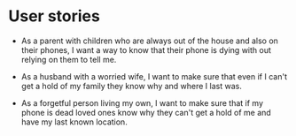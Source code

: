 # User stories

* As a parent with children who are always out of the house and also on their phones, I want a way to know that their phone is dying with out relying on them to tell me. 

* As a husband with a worried wife, I want to make sure that even if I can't get a hold of my family they know why and where I last was.

* As a forgetful person living my own, I want to make sure that if my phone is dead loved ones know why they can't get a hold of me and have my last known location.